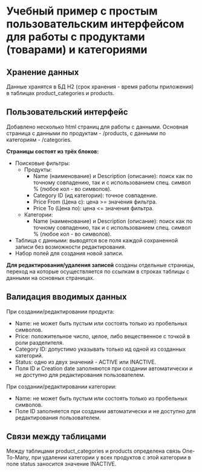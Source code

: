 # Учебный пример с простым пользовательским интерфейсом для работы с продуктами (товарами) и категориями
## Хранение данных 
Данные хранятся в БД H2 (срок хранения - время работы приложения) в таблицах product_categories и products.

## Пользовательский интерфейс
Добавлено несколько html страниц для работы с данными. Основная страница с данными по продуктам - /products, с данными по категориям - /categories.

<b>Страницы состоят из трёх блоков:</b>
* Поисковые фильтры:
  * Продукты: 
    * Name (наименование) и Description (описание): поиск как по точному совпадению, так и с использованием спец. символ % (любое кол - во символов).
    * Category ID (ид категории): точное совпадение.
    * Price From (Цена с): цена >= значения фильтра.
    * Price To (Цена по): цена <= значения фильтра.
  * Категории:
    * Name (наименование) и Description (описание): поиск как по точному совпадению, так и с использованием спец. символ % (любое кол - во символов).
* Таблица с данными: выводятся все поля каждой сохраненной записи без возможности редактирования.
* Набор полей для создания новой записи.

<b>Для редактирования/удаления записей</b> созданы отдельные страницы, переход на которые осуществляется по ссылкам в строках таблицы с данными на основных страницах.

## Валидация вводимых данных

При создании/редактировании продукта:
* Name: не может быть пустым или состоять только из пробельных символов.
* Price: положительное число, целое, либо вещественное с точкой в роли разделителя.
* Category ID: допустимо указывать только ид одной из созданных категорий.
* Status: одно из двух значений - ACTIVE или INACTIVE.
* Поля ID и Creation date заполняются при создании автоматически и не доступно для редактирования пользователем.

При создании/редактировании категории:
* Name: не может быть пустым или состоять только из пробельных символов.
* Поле ID заполняется при создании автоматически и не доступно для редактирования пользователем.

## Связи между таблицами
Между таблицами product_categories и products определена связь One-To-Many, при удалении категории у всех продуктов с этой категории в поле status заносится значение INACTIVE.

